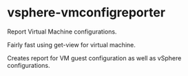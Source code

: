 # vsphere-vmconfigreporter
Report Virtual Machine configurations.

Fairly fast using get-view for virtual machine.

Creates report for VM guest configuration as well as vSphere configurations.
